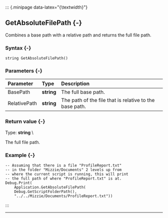 ::: {.minipage data-latex="{\textwidth}"}
## GetAbsoluteFilePath {-}

Combines a base path with a relative path and returns the full file path.

### Syntax {-}

```{sql}
string GetAbsoluteFilePath()
```

### Parameters {-}

**Parameter** | **Type** | **Description**
| :-- | :-- | :-- |
BasePath | **string** | The full base path.
RelativePath | **string** | The path of the file that is relative to the base path.

### Return value {-}

Type: **string** \

The full file path.

### Example {-}

```{sql}
-- Assuming that there is a file "ProfileReport.txt"
-- in the folder "Mizzie/Documents" 2 levels up from
-- where the current script is running, this will print
-- the full path of where "ProfileReport.txt" is at.
Debug.Print(
    Application.GetAbsoluteFilePath(
    Debug.GetScriptFolderPath(),
    "../../Mizzie/Documents/ProfileReport.txt"))
```
:::

***